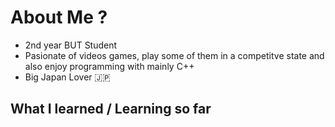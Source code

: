 # About Me ?

- 2nd year BUT Student
- Pasionate of videos games, play some of them in a competitve state and also enjoy programming with mainly C++
- Big Japan Lover 🇯🇵

## What I learned / Learning so far


